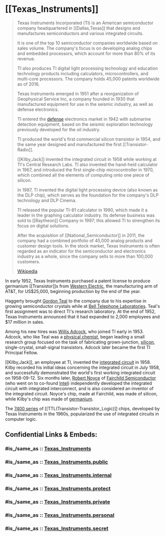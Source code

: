 
# [[Texas_Instruments]] 

> Texas Instruments Incorporated (TI) is an American semiconductor company 
> headquartered in [[Dallas,Texas]] 
> that designs and manufactures semiconductors and various integrated circuits.  
> 
> It is one of the top 10 semiconductor companies worldwide based on sales volume. 
> The company's focus is on developing analog chips and embedded processors, 
> which account for more than 80% of its revenue. 
> 
> TI also produces TI digital light processing technology 
> and education technology products including calculators, microcontrollers, 
> and multi-core processors. 
> The company holds 45,000 patents worldwide as of 2016.
>
> Texas Instruments emerged in 1951 after a reorganization of Geophysical Service Inc, 
> a company founded in 1930 that manufactured equipment for use 
> in the seismic industry, as well as defense electronics. 
> 
> TI entered the [defense](https://en.wikipedia.org/wiki/Defense_(military) "Defense (military)") electronics market in 1942 with submarine detection equipment, 
> based on the seismic exploration technology previously developed for the oil industry.
> 
> TI produced the world's first commercial silicon transistor in 1954, 
> and the same year designed and manufactured the first [[Transistor-Radio]]. 
> 
> [[Kilby,Jack]] invented the integrated circuit in 1958 
> while working at TI's Central Research Labs. 
> TI also invented the hand-held calculator in 1967, 
> and introduced the first single-chip microcontroller  in 1970, 
> which combined all the elements of computing onto one piece of silicon.
>
> In 1987, TI invented the digital light processing device (also known as the DLP chip), 
> which serves as the foundation for the company's DLP technology and DLP Cinema. 
> 
> TI released the popular TI-81 calculator in 1990, 
> which made it a leader in the graphing calculator industry. 
> Its defense business was sold to [[Raytheon]] Company in 1997; 
> this allowed TI to strengthen its focus on digital solutions. 
> 
> After the acquisition of [[National_Semiconductor]] in 2011, 
> the company had a combined portfolio of 45,000 analog products and customer design tools. 
> In the stock market, Texas Instruments is often regarded 
> as an indicator for the semiconductor and electronics industry as a whole, 
> since the company sells to more than 100,000 customers.
>
> [Wikipedia](https://en.wikipedia.org/wiki/Texas%20Instruments)

In early 1952, Texas Instruments purchased a patent license 
to produce germanium [[Transistor]]s from [Western Electric](https://en.wikipedia.org/wiki/Western_Electric "Western Electric"), 
the manufacturing arm of AT&T, for US$25,000, 
beginning production by the end of the year. 

Haggerty brought [Gordon Teal](https://en.wikipedia.org/wiki/Gordon_Teal "Gordon Teal") to the company due to his expertise in growing semiconductor crystals while at [Bell Telephone Laboratories](https://en.wikipedia.org/wiki/Bell_Telephone_Laboratories "Bell Telephone Laboratories"). 
Teal's first assignment was to direct TI's research laboratory. 
At the end of 1952, Texas Instruments announced 
that it had expanded to 2,000 employees and $17 million in sales.

Among his new hires was [Willis Adcock](https://en.wikipedia.org/wiki/Willis_Adcock "Willis Adcock"), who joined TI early in 1953. 
Adcock, who like Teal was a [physical chemist](https://en.wikipedia.org/wiki/Physical_chemist "Physical chemist"), began leading a small research group 
focused on the task of fabricating grown-junction, [silicon](https://en.wikipedia.org/wiki/Silicon "Silicon"), single-crystal, 
small-signal transistors. Adcock later became the first TI Principal Fellow. 

[[Kilby,Jack]], an employee at TI, invented the [integrated circuit](https://en.wikipedia.org/wiki/Integrated_circuit "Integrated circuit") in 1958.
Kilby recorded his initial ideas concerning the integrated circuit in July 1958, 
and successfully demonstrated the world's first working integrated circuit on 1958-09-12.
Six months later, [Robert Noyce](https://en.wikipedia.org/wiki/Robert_Noyce "Robert Noyce") of [Fairchild Semiconductor](https://en.wikipedia.org/wiki/Fairchild_Semiconductor "Fairchild Semiconductor") 
(who went on to co-found [Intel](https://en.wikipedia.org/wiki/Intel "Intel")) 
independently developed the integrated circuit with integrated interconnect, 
and is also considered an inventor of the integrated circuit.
Noyce's chip, made at Fairchild, was made of silicon, while Kilby's chip was made of [germanium](https://en.wikipedia.org/wiki/Germanium "Germanium").

The [7400 series](https://en.wikipedia.org/wiki/7400_series "7400 series") of [[TTL(Transistor-Transistor_Logic)]] chips, 
developed by Texas Instruments in the 1960s, 
popularized the use of integrated circuits in computer logic.


## Confidential Links & Embeds: 

### #is_/same_as :: [Texas_Instruments](Texas_Instruments.md) 

### #is_/same_as :: [Texas_Instruments.public](/_public/Society/Economics/Business/Business-Entity/IT~Company/Semiconductor-Industry/Texas_Instruments.public.md) 

### #is_/same_as :: [Texas_Instruments.internal](/_internal/Society/Economics/Business/Business-Entity/IT~Company/Semiconductor-Industry/Texas_Instruments.internal.md) 

### #is_/same_as :: [Texas_Instruments.protect](/_protect/Society/Economics/Business/Business-Entity/IT~Company/Semiconductor-Industry/Texas_Instruments.protect.md) 

### #is_/same_as :: [Texas_Instruments.private](/_private/Society/Economics/Business/Business-Entity/IT~Company/Semiconductor-Industry/Texas_Instruments.private.md) 

### #is_/same_as :: [Texas_Instruments.personal](/_personal/Society/Economics/Business/Business-Entity/IT~Company/Semiconductor-Industry/Texas_Instruments.personal.md) 

### #is_/same_as :: [Texas_Instruments.secret](/_secret/Society/Economics/Business/Business-Entity/IT~Company/Semiconductor-Industry/Texas_Instruments.secret.md)

